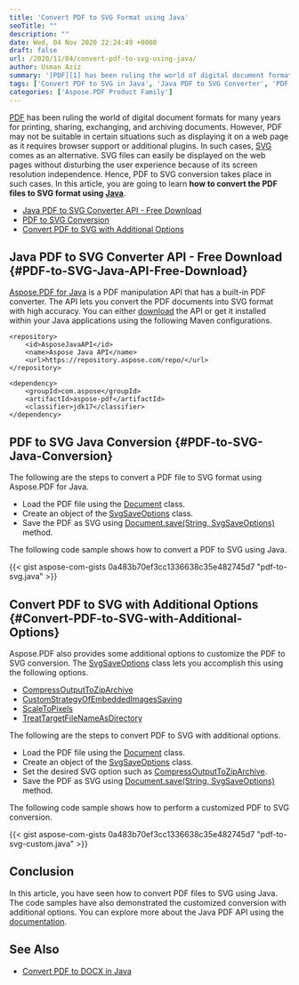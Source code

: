 ```yaml
---
title: 'Convert PDF to SVG Format using Java'
seoTitle: ""
description: ""
date: Wed, 04 Nov 2020 22:24:49 +0000
draft: false
url: /2020/11/04/convert-pdf-to-svg-using-java/
author: Usman Aziz
summary: '[PDF][1] has been ruling the world of digital document formats for many years for printing, sharing, exchanging, and archiving the documents. However, PDF may not be suitable in certain situations such as displaying it on a web page. In such cases, [SVG][2] comes as an alternative. SVG files can easily be displayed on the web pages without disturbing the user experience across the diversity of screen sizes. Hence, PDF to SVG conversion takes place in such cases. In this article, you are going to learn **how to convert the PDF files to SVG format using Java**.'
tags: ['Convert PDF to SVG in Java', 'Java PDF to SVG Converter', 'PDF to SVG in Java']
categories: ['Aspose.PDF Product Family']
---
```


[PDF][3] has been ruling the world of digital document formats for many years for printing, sharing, exchanging, and archiving documents. However, PDF may not be suitable in certain situations such as displaying it on a web page as it requires browser support or additional plugins. In such cases, [SVG][4] comes as an alternative. SVG files can easily be displayed on the web pages without disturbing the user experience because of its screen resolution independence. Hence, PDF to SVG conversion takes place in such cases. In this article, you are going to learn **how to convert the PDF files to SVG format using [Java][5]**.

*   [Java PDF to SVG Converter API - Free Download][6]
*   [PDF to SVG Conversion][7]
*   [Convert PDF to SVG with Additional Options][8]

## Java PDF to SVG Converter API - Free Download {#PDF-to-SVG-Java-API-Free-Download}

[Aspose.PDF for Java][9] is a PDF manipulation API that has a built-in PDF converter. The API lets you convert the PDF documents into SVG format with high accuracy. You can either [download][10] the API or get it installed within your Java applications using the following Maven configurations.

```
<repository>
    <id>AsposeJavaAPI</id>
    <name>Aspose Java API</name>
    <url>https://repository.aspose.com/repo/</url>
</repository>
```
```
<dependency>
    <groupId>com.aspose</groupId>
    <artifactId>aspose-pdf</artifactId>
    <classifier>jdk17</classifier>
</dependency>
```

## PDF to SVG Java Conversion {#PDF-to-SVG-Java-Conversion}

The following are the steps to convert a PDF file to SVG format using Aspose.PDF for Java.

*   Load the PDF file using the [Document][11] class.
*   Create an object of the [SvgSaveOptions][12] class.
*   Save the PDF as SVG using [Document.save(String, SvgSaveOptions)][13] method.

The following code sample shows how to convert a PDF to SVG using Java.

{{< gist aspose-com-gists 0a483b70ef3cc1336638c35e482745d7 "pdf-to-svg.java" >}}

## Convert PDF to SVG with Additional Options {#Convert-PDF-to-SVG-with-Additional-Options}

Aspose.PDF also provides some additional options to customize the PDF to SVG conversion. The [SvgSaveOptions][14] class lets you accomplish this using the following options.

*   [CompressOutputToZipArchive][15]
*   [CustomStrategyOfEmbeddedImagesSaving][16]
*   [ScaleToPixels][17]
*   [TreatTargetFileNameAsDirectory][18]

The following are the steps to convert PDF to SVG with additional options.

*   Load the PDF file using the [Document][19] class.
*   Create an object of the [SvgSaveOptions][20] class.
*   Set the desired SVG option such as [CompressOutputToZipArchive][21].
*   Save the PDF as SVG using [Document.save(String, SvgSaveOptions)][22] method.

The following code sample shows how to perform a customized PDF to SVG conversion.

{{< gist aspose-com-gists 0a483b70ef3cc1336638c35e482745d7 "pdf-to-svg-custom.java" >}}

## Conclusion

In this article, you have seen how to convert PDF files to SVG using Java. The code samples have also demonstrated the customized conversion with additional options. You can explore more about the Java PDF API using the [documentation][23].

## See Also

*   [Convert PDF to DOCX in Java][24]




[1]: void(0)
[2]: https://docs.fileformat.com/page-description-language/svg/
[3]: https://docs.fileformat.com/pdf/
[4]: https://docs.fileformat.com/page-description-language/svg/
[5]: https://docs.fileformat.com/programming/java/
[6]: #PDF-to-SVG-Java-API-Free-Download
[7]: #PDF-to-SVG-Java-Conversion
[8]: #Convert-PDF-to-SVG-with-Additional-Options
[9]: https://products.aspose.com/pdf/java
[10]: https://downloads.aspose.com/pdf/java
[11]: https://apireference.aspose.com/java/pdf/com.aspose.pdf/Document
[12]: https://apireference.aspose.com/java/pdf/com.aspose.pdf/SvgSaveOptions
[13]: https://apireference.aspose.com/pdf/java/com.aspose.pdf/Document#save-java.lang.String-com.aspose.pdf.SaveOptions-
[14]: https://apireference.aspose.com/java/pdf/com.aspose.pdf/SvgSaveOptions
[15]: https://apireference.aspose.com/pdf/java/com.aspose.pdf/SvgSaveOptions#CompressOutputToZipArchive
[16]: https://apireference.aspose.com/pdf/java/com.aspose.pdf/SvgSaveOptions#CustomStrategyOfEmbeddedImagesSaving
[17]: https://apireference.aspose.com/pdf/java/com.aspose.pdf/SvgSaveOptions#ScaleToPixels
[18]: https://apireference.aspose.com/pdf/java/com.aspose.pdf/SvgSaveOptions#TreatTargetFileNameAsDirectory
[19]: https://apireference.aspose.com/java/pdf/com.aspose.pdf/Document
[20]: https://apireference.aspose.com/java/pdf/com.aspose.pdf/SvgSaveOptions
[21]: https://apireference.aspose.com/pdf/java/com.aspose.pdf/SvgSaveOptions#CompressOutputToZipArchive
[22]: https://apireference.aspose.com/pdf/java/com.aspose.pdf/Document#save-java.lang.String-com.aspose.pdf.SaveOptions-
[23]: https://docs.aspose.com/pdf/java/
[24]: https://blog.aspose.com/2020/01/17/convert-pdf-to-word-doc-docx-in-java/





